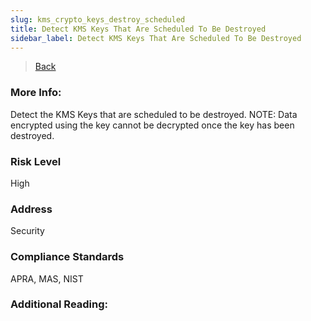 ```yaml
---
slug: kms_crypto_keys_destroy_scheduled
title: Detect KMS Keys That Are Scheduled To Be Destroyed
sidebar_label: Detect KMS Keys That Are Scheduled To Be Destroyed
---
```

> [Back](../../gcpkmsmonitoring)

### More Info:
Detect the KMS Keys that are scheduled to be destroyed. NOTE: Data encrypted using the key cannot be decrypted once the key has been destroyed.

### Risk Level
High

### Address
Security

### Compliance Standards
APRA, MAS, NIST

### Additional Reading:

